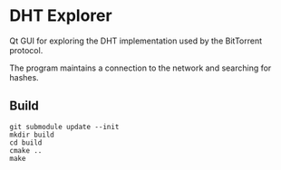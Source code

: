 # DHT Explorer

Qt GUI for exploring the DHT implementation used by the BitTorrent protocol.

The program maintains a connection to the network and searching for hashes.

## Build

```
git submodule update --init
mkdir build
cd build
cmake ..
make
```

